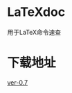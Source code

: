 # LaTeXdoc
用于LaTeX命令速查

# 下载地址
[ver-0.7](https://github.com/sailist/LaTeXdoc/releases/download/0.7/LaTeX.pdf)
